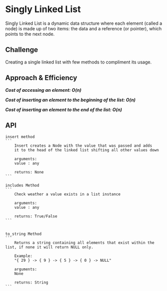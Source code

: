 # Singly Linked List

Singly Linked List is a dynamic data structure where each element (called a node) is made up of two items: the data and a reference (or pointer), which points to the next node.

## Challenge

Creating a single linked list with few methods to compliment its usage.

## Approach & Efficiency

***Cost of accessing an element: O(n)***

***Cost of inserting an element to the beginning of the list: O(n)***

***Cost of inserting an element to the end of the list: O(n)***

## API


    insert method
    ```
        Insert creates a Node with the value that was passed and adds
        it to the head of the linked list shifting all other values down

        arguments:
        value : any

        returns: None
    ```

    includes Method
    ```
        Check weather a value exists in a list instance

        arguments:
        value : any

        returns: True/False
    ```


    to_string Method
    ```
        Returns a string containing all elements that exist within the list, if none it will return NULL only.

        Example: 
        "{ 29 } -> { 9 } -> { 5 } -> { 0 } -> NULL"

        arguments:
        None

        returns: String
    ```